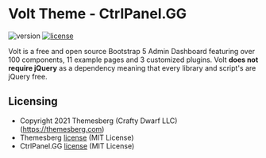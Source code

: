 # Volt Theme - CtrlPanel.GG
![version](https://img.shields.io/badge/production_ready-no-blue)
[![license](https://img.shields.io/badge/license-MIT-blue.svg)](LICENSE.md)

Volt is a free and open source Bootstrap 5 Admin Dashboard featuring over 100 components, 11 example pages and 3 customized plugins. Volt **does not require jQuery** as a dependency meaning that every library and script's are jQuery free.

## Licensing

- Copyright 2021 Themesberg (Crafty Dwarf LLC) (https://themesberg.com)
- Themesberg [license](https://themesberg.com/licensing#mit) (MIT License)
- CtrlPanel.GG [license](https://github.com/Ctrlpanel-gg/panel/blob/development/LICENSE) (MIT License)
